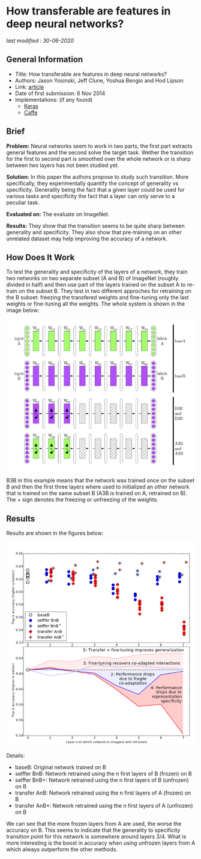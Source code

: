 # How transferable are features in deep neural networks?

_last modified : 30-06-2020_

## General Information

- Title: How transferable are features in deep neural networks?
- Authors: Jason Yosinski, Jeff Clune, Yoshua Bengio and Hod Lipson
- Link: [article](https://arxiv.org/abs/1411.1792)
- Date of first submission: 6 Nov 2014
- Implementations: (if any found)
  - [Keras](http://awesomelink1)
  - [Caffe](http://awesomelink2)

## Brief

**Problem:** Neural networks seem to work in two parts, the first part extracts general features and the second solve the target task. Wether the transition for the first to second part is smoothed over the whole network or is sharp between two layers has not been studied yet.

**Solution:** In this paper the authors propose to study such transition. More specifically, they experimentally quantify the concept of generality vs specificity. Generality being the fact that a given layer could be used for various tasks and specificity the fact that a layer can only serve to a peculiar task.

**Evaluated on:** The evaluate on ImageNet.

**Results:** They show that the transition seems to be quite sharp between generality and specificity. They also show that pre-training on an other unrelated dataset may help improving the accuracy of a network.

## How Does It Work

To test the generality and specificity of the layers of a network, they train two networks on two separate subset (A and B) of ImageNet (roughly divided in half) and then use part of the layers trained on the subset A to re-train on the subset B. They test in two different approches for retraining on the B subset: freezing the transfered weights and fine-tuning only the last weights or fine-tuning all the weights. The whole system is shown in the image below:

![system]( https://raw.githubusercontent.com/D3lt4lph4/papers/master/docs/images/others/howtransferablefeaturedeepnn/system.png "system")

B3B in this example means that the network was trained once on the subset B and then the first three layers where used to initialized an other network that is trained on the same subset B (A3B is trained on A, retrained on B). The + sign denotes the freezing or unfreezing of the weights.

## Results

Results are shown in the figures below:

![results]( https://raw.githubusercontent.com/D3lt4lph4/papers/master/docs/images/others/howtransferablefeaturedeepnn/results.png "results")

Details:

- baseB: Original network trained on B
- selffer BnB: Network retrained using the n first layers of B (frozen) on B
- selffer BnB+: Network retrained using the n first layers of B (unfrozen) on B
- transfer AnB: Network retrained using the n first layers of A (frozen) on B
- transfer AnB+: Network retrained using the n first layers of A (unfrozen) on B

We can see that the more frozen layers from A are used, the worse the accuracy on B. This seems to indicate that the generality to specificity transition point for this network is somewhere around layers 3/4. What is more interesting is the boost in accuracy when using unfrozen layers from A which always outperform the other methods.
